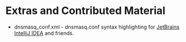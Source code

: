 # Extras and Contributed Material

* dnsmasq_conf.xml - dnsmasq.conf syntax highlighting for [JetBrains IntelliJ IDEA](https://www.jetbrains.com/) and friends.
